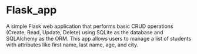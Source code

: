 # Flask_app
A simple Flask web application that performs basic CRUD operations (Create, Read, Update, Delete) using SQLite as the database and SQLAlchemy as the ORM. This app allows users to manage a list of students with attributes like first name, last name, age, and city.
